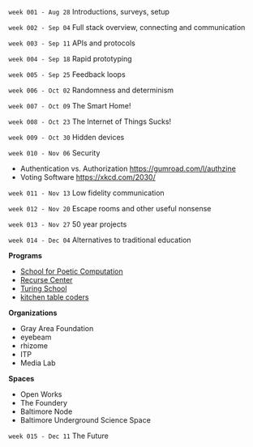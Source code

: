 `week 001 - Aug 28` Introductions, surveys, setup

`week 002 - Sep 04` Full stack overview, connecting and communication

`week 003 - Sep 11` APIs and protocols

`week 004 - Sep 18` Rapid prototyping

`week 005 - Sep 25` Feedback loops

`week 006 - Oct 02` Randomness and determinism

`week 007 - Oct 09` The Smart Home!

`week 008 - Oct 23` The Internet of Things Sucks!

`week 009 - Oct 30` Hidden devices

`week 010 - Nov 06` Security

* Authentication vs. Authorization https://gumroad.com/l/authzine
* Voting Software https://xkcd.com/2030/

`week 011 - Nov 13` Low fidelity communication

`week 012 - Nov 20` Escape rooms and other useful nonsense

`week 013 - Nov 27` 50 year projects

`week 014 - Dec 04` Alternatives to traditional education

**Programs**

* [School for Poetic Computation]()
* [Recurse Center]()
* [Turing School]()
* [kitchen table coders]()

**Organizations**

* Gray Area Foundation
* eyebeam
* rhizome
* ITP
* Media Lab

**Spaces**

* Open Works
* The Foundery
* Baltimore Node
* Baltimore Underground Science Space

`week 015 - Dec 11` The Future
